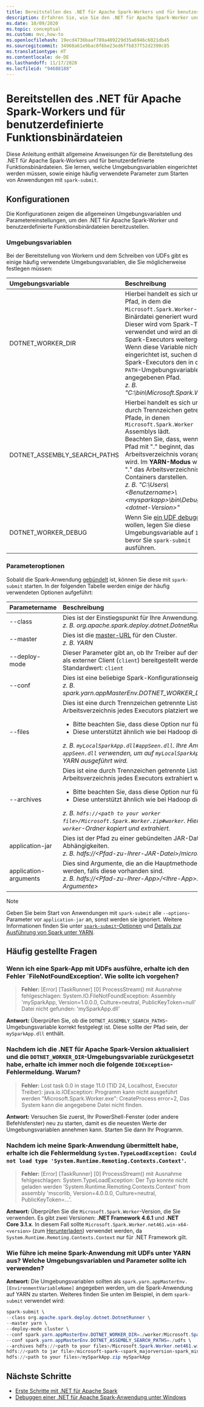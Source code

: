 ```yaml
---
title: Bereitstellen des .NET für Apache Spark-Workers und für benutzerdefinierte Funktionsbinärdateien
description: Erfahren Sie, wie Sie den .NET für Apache Spark-Worker und benutzerdefinierte Funktionsbinärdateien bereitstellen.
ms.date: 10/09/2020
ms.topic: conceptual
ms.custom: mvc,how-to
ms.openlocfilehash: 19ecd4736baaf789a409229d35a6946c6021db45
ms.sourcegitcommit: 34968a61e9bac0f6be23ed6ffb837f52d2390c85
ms.translationtype: HT
ms.contentlocale: de-DE
ms.lasthandoff: 11/17/2020
ms.locfileid: "94688188"
---
```

# <a name="deploy-net-for-apache-spark-worker-and-user-defined-function-binaries"></a>Bereitstellen des .NET für Apache Spark-Workers und für benutzerdefinierte Funktionsbinärdateien

Diese Anleitung enthält allgemeine Anweisungen für die Bereitstellung des .NET für Apache Spark-Workers und für benutzerdefinierte Funktionsbinärdateien. Sie lernen, welche Umgebungsvariablen eingerichtet werden müssen, sowie einige häufig verwendete Parameter zum Starten von Anwendungen mit `spark-submit`.

## <a name="configurations"></a>Konfigurationen

Die Konfigurationen zeigen die allgemeinen Umgebungsvariablen und Parametereinstellungen, um den .NET für Apache Spark-Worker und benutzerdefinierte Funktionsbinärdateien bereitzustellen.

### <a name="environment-variables"></a>Umgebungsvariablen

Bei der Bereitstellung von Workern und dem Schreiben von UDFs gibt es einige häufig verwendete Umgebungsvariablen, die Sie möglicherweise festlegen müssen:

| Umgebungsvariable         | Beschreibung
| :--------------------------- | :----------
| DOTNET_WORKER_DIR            | Hierbei handelt es sich um den Pfad, in dem die <code>Microsoft.Spark.Worker</code>-Binärdatei generiert wurde.</br>Dieser wird vom Spark-Treiber verwendet und wird an die Spark-Executors weitergeleitet. Wenn diese Variable nicht eingerichtet ist, suchen die Spark-Executors den in der <code>PATH</code>-Umgebungsvariablen angegebenen Pfad.</br>_z. B. "C:\bin\Microsoft.Spark.Worker"_
| DOTNET_ASSEMBLY_SEARCH_PATHS | Hierbei handelt es sich um durch Trennzeichen getrennte Pfade, in denen <code>Microsoft.Spark.Worker</code> Assemblys lädt.</br>Beachten Sie, dass, wenn ein Pfad mit "." beginnt, das Arbeitsverzeichnis vorangestellt wird. Im **YARN-Modus** würde "." das Arbeitsverzeichnis des Containers darstellen.</br>_z. B. "C:\Users\\&lt;Benutzername&gt;\\&lt;mysparkapp&gt;\bin\Debug\\&lt;dotnet-Version&gt;"_
| DOTNET_WORKER_DEBUG          | Wenn Sie <a href="https://github.com/dotnet/spark/blob/master/docs/developer-guide.md#debugging-user-defined-function-udf">ein UDF debuggen</a> wollen, legen Sie diese Umgebungsvariable auf <code>1</code> fest, bevor Sie <code>spark-submit</code> ausführen.

### <a name="parameter-options"></a>Parameteroptionen
Sobald die Spark-Anwendung [gebündelt](https://spark.apache.org/docs/latest/submitting-applications.html#bundling-your-applications-dependencies) ist, können Sie diese mit `spark-submit` starten. In der folgenden Tabelle werden einige der häufig verwendeten Optionen aufgeführt:

| Parametername        | Beschreibung
| :---------------------| :----------
| --class               | Dies ist der Einstiegspunkt für Ihre Anwendung.</br>_z. B. org.apache.spark.deploy.dotnet.DotnetRunner_
| --master              | Dies ist die <a href="https://spark.apache.org/docs/latest/submitting-applications.html#master-urls">master-URL</a> für den Cluster.</br>_z. B. YARN_
| --deploy-mode         | Dieser Parameter gibt an, ob Ihr Treiber auf den Workerknoten (<code>cluster</code>) oder lokal als externer Client (<code>client</code>) bereitgestellt werden soll.</br>Standardwert: <code>client</code>
| --conf                | Dies ist eine beliebige Spark-Konfigurationseigenschaft im <code>key=value</code>-Format.</br>_z. B. spark.yarn.appMasterEnv.DOTNET_WORKER_DIR=.\worker\Microsoft.Spark.Worker_
| --files               | Dies ist eine durch Trennzeichen getrennte Liste von Dateien, die im Arbeitsverzeichnis jedes Executors platziert werden sollen.<br/><ul><li>Bitte beachten Sie, dass diese Option nur für den YARN-Modus anwendbar ist.</li><li>Diese unterstützt ähnlich wie bei Hadoop die Angabe von Dateinamen mit #.</br></ul>_z. B. <code>myLocalSparkApp.dll#appSeen.dll</code>. Ihre Anwendung sollte den Namen als <code>appSeen.dll</code> verwenden, um auf <code>myLocalSparkApp.dll</code> zu verweisen, wenn sie unter YARN ausgeführt wird._</li>
| --archives          | Dies ist eine durch Trennzeichen getrennte Liste von Archiven, die im Arbeitsverzeichnis jedes Executors extrahiert werden sollen.</br><ul><li>Bitte beachten Sie, dass diese Option nur für den YARN-Modus anwendbar ist.</li><li>Diese unterstützt ähnlich wie bei Hadoop die Angabe von Dateinamen mit #.</br></ul>_z. B. <code>hdfs://&lt;path to your worker file&gt;/Microsoft.Spark.Worker.zip#worker</code>. Hiermit wird die ZIP-Datei in den <code>worker</code>-Ordner kopiert und extrahiert._</li>
| application-jar       | Dies ist der Pfad zu einer gebündelten JAR-Datei mit Ihrer Anwendung und allen Abhängigkeiten.</br>_z. B. hdfs://&lt;Pfad-zu-Ihrer-JAR-Datei&gt;/microsoft-spark-&lt;Version&gt;.jar_
| application-arguments | Dies sind Argumente, die an die Hauptmethode Ihrer Hauptklasse übergeben werden, falls diese vorhanden sind.</br>_z. B. hdfs://&lt;Pfad-zu-Ihrer-App&gt;/&lt;Ihre-App&gt;.zip &lt;Ihr-App-Name&gt; &lt;App-Argumente&gt;_

> [!NOTE]
> Geben Sie beim Start von Anwendungen mit `spark-submit` alle `--options`-Parameter vor `application-jar` an, sonst werden sie ignoriert. Weitere Informationen finden Sie unter [`spark-submit`-Optionen](https://spark.apache.org/docs/latest/submitting-applications.html) und [Details zur Ausführung von Spark unter YARN](https://spark.apache.org/docs/latest/running-on-yarn.html).

## <a name="frequently-asked-questions"></a>Häufig gestellte Fragen
### <a name="when-i-run-a-spark-app-with-udfs-i-get-a-filenotfoundexception-error-what-should-i-do"></a>Wenn ich eine Spark-App mit UDFs ausführe, erhalte ich den Fehler `FileNotFoundException'. Wie sollte ich vorgehen?
> **Fehler:** [Error] [TaskRunner] [0] ProcessStream() mit Ausnahme fehlgeschlagen: System.IO.FileNotFoundException: Assembly 'mySparkApp, Version=1.0.0.0, Culture=neutral, PublicKeyToken=null' Datei nicht gefunden: 'mySparkApp.dll'

**Antwort:** Überprüfen Sie, ob die `DOTNET_ASSEMBLY_SEARCH_PATHS`-Umgebungsvariable korrekt festgelegt ist. Diese sollte der Pfad sein, der `mySparkApp.dll` enthält.

### <a name="after-i-upgraded-my-net-for-apache-spark-version-and-reset-the-dotnet_worker_dir-environment-variable-why-do-i-still-get-the-following-ioexception-error"></a>Nachdem ich die .NET für Apache Spark-Version aktualisiert und die `DOTNET_WORKER_DIR`-Umgebungsvariable zurückgesetzt habe, erhalte ich immer noch die folgende `IOException`-Fehlermeldung. Warum?
> **Fehler:** Lost task 0.0 in stage 11.0 (TID 24, Localhost, Executor Treiber): java.io.IOException: Programm kann nicht ausgeführt werden "Microsoft.Spark.Worker.exe": CreateProcess error=2, Das System kann die angegebene Datei nicht finden.

**Antwort:** Versuchen Sie zuerst, Ihr PowerShell-Fenster (oder andere Befehlsfenster) neu zu starten, damit es die neuesten Werte der Umgebungsvariablen annehmen kann. Starten Sie dann Ihr Programm.

### <a name="after-submitting-my-spark-application-i-get-the-error-systemtypeloadexception-could-not-load-type-systemruntimeremotingcontextscontext"></a>Nachdem ich meine Spark-Anwendung übermittelt habe, erhalte ich die Fehlermeldung `System.TypeLoadException: Could not load type 'System.Runtime.Remoting.Contexts.Context'`.
> **Fehler:** [Error] [TaskRunner] [0] ProcessStream() mit Ausnahme fehlgeschlagen: System.TypeLoadException: Der Typ konnte nicht geladen werden 'System.Runtime.Remoting.Contexts.Context' from assembly 'mscorlib, Version=4.0.0.0, Culture=neutral, PublicKeyToken=...'.

**Antwort:** Überprüfen Sie die `Microsoft.Spark.Worker`-Version, die Sie verwenden. Es gibt zwei Versionen: **.NET Framework 4.6.1** und **.NET Core 3.1.x**. In diesem Fall sollte `Microsoft.Spark.Worker.net461.win-x64-<version>` (zum [Herunterladen](https://github.com/dotnet/spark/releases)) verwendet werden, da `System.Runtime.Remoting.Contexts.Context` nur für .NET Framework gilt.

### <a name="how-do-i-run-my-spark-application-with-udfs-on-yarn-which-environment-variables-and-parameters-should-i-use"></a>Wie führe ich meine Spark-Anwendung mit UDFs unter YARN aus? Welche Umgebungsvariablen und Parameter sollte ich verwenden?

**Antwort:** Die Umgebungsvariablen sollten als `spark.yarn.appMasterEnv.[EnvironmentVariableName]` angegeben werden, um die Spark-Anwendung auf YARN zu starten. Weiteres finden Sie unten im Beispiel, in dem `spark-submit` verwendet wird:

```powershell
spark-submit \
--class org.apache.spark.deploy.dotnet.DotnetRunner \
--master yarn \
--deploy-mode cluster \
--conf spark.yarn.appMasterEnv.DOTNET_WORKER_DIR=./worker/Microsoft.Spark.Worker-<version> \
--conf spark.yarn.appMasterEnv.DOTNET_ASSEMBLY_SEARCH_PATHS=./udfs \
--archives hdfs://<path to your files>/Microsoft.Spark.Worker.net461.win-x64-<version>.zip#worker,hdfs://<path to your files>/mySparkApp.zip#udfs \
hdfs://<path to jar file>/microsoft-spark-<spark_majorversion-spark_minorversion>_<scala_majorversion.scala_minorversion>-<spark_dotnet_version>.jar \
hdfs://<path to your files>/mySparkApp.zip mySparkApp
```

## <a name="next-steps"></a>Nächste Schritte

* [Erste Schritte mit .NET für Apache Spark](../tutorials/get-started.md)
* [Debuggen einer .NET für Apache Spark-Anwendung unter Windows](debug.md)

